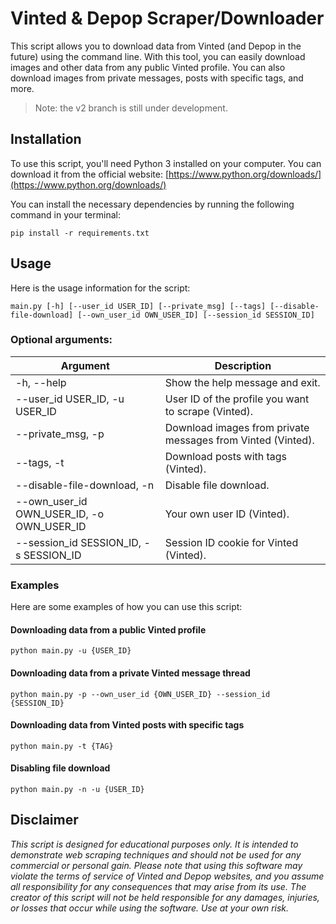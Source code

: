 # Vinted & Depop Scraper/Downloader

This script allows you to download data from Vinted (and Depop in the future) using the command line. With this tool, you can easily download images and other data from any public Vinted profile. You can also download images from private messages, posts with specific tags, and more.

> Note: the v2 branch is still under development.

## Installation

To use this script, you'll need Python 3 installed on your computer. You can download it from the official website: [https://www.python.org/downloads/](https://www.python.org/downloads/)

You can install the necessary dependencies by running the following command in your terminal:

`pip install -r requirements.txt` 

## Usage

Here is the usage information for the script:

`main.py [-h] [--user_id USER_ID] [--private_msg] [--tags] [--disable-file-download] [--own_user_id OWN_USER_ID] [--session_id SESSION_ID]` 

### Optional arguments:

| Argument | Description |
|--|--|
| -h, --help | Show the help message and exit. |
| --user_id USER_ID, -u USER_ID | User ID of the profile you want to scrape (Vinted). |
| --private_msg, -p | Download images from private messages from Vinted (Vinted).|
| --tags, -t | Download posts with tags (Vinted). |
| --disable-file-download, -n | Disable file download. |
| --own_user_id OWN_USER_ID, -o OWN_USER_ID | Your own user ID (Vinted). |
| --session_id SESSION_ID, -s SESSION_ID | Session ID cookie for Vinted (Vinted). 

### Examples

Here are some examples of how you can use this script:

#### Downloading data from a public Vinted profile

`python main.py -u {USER_ID}` 

#### Downloading data from a private Vinted message thread

`python main.py -p --own_user_id {OWN_USER_ID} --session_id {SESSION_ID}` 

#### Downloading data from Vinted posts with specific tags

`python main.py -t {TAG}` 

#### Disabling file download

`python main.py -n -u {USER_ID}`

## Disclaimer
*This script is designed for educational purposes only. It is intended to demonstrate web scraping techniques and should not be used for any commercial or personal gain. Please note that using this software may violate the terms of service of Vinted and Depop websites, and you assume all responsibility for any consequences that may arise from its use. The creator of this script will not be held responsible for any damages, injuries, or losses that occur while using the software. Use at your own risk.*
